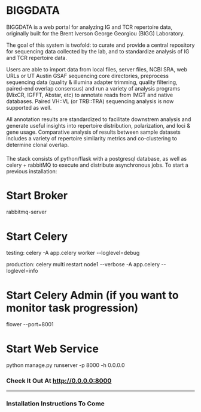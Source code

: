 # BIGGDATA 

BIGGDATA is a web portal for analyzing IG and TCR repertoire data, originally built for the Brent Iverson George Georgiou (BIGG) Laboratory. 

The goal of this system is twofold: to curate and provide a central repository for sequencing data collected by the lab, and to standardize analysis of IG and TCR repertoire data. 

Users are able to import data from local files, server files, NCBI SRA, web URLs or UT Austin GSAF sequencing core directories, preprocess sequencing data (quality & illumina adapter trimming, quality filtering, paired-end overlap consensus) and run a variety of analysis programs (MixCR, IGFFT, Abstar, etc) to annotate reads from IMGT and native databases. Paired VH::VL (or TRB::TRA) sequencing analysis is now supported as well. 

All annotation results are standardized to facilitate downstrem analysis and generate useful insights into repertoire distribution, polarization, and loci & gene usage. Comparative analysis of results between sample datasets includes a variety of repertoire similarity metrics and co-clustering to determine clonal overlap.  

####

The stack consists of python/flask with a postgresql database, as well as celery + rabbitMQ to execute and distribute asynchronous jobs. 
To start a previous installation: 

# Start Broker 
rabbitmq-server

# Start Celery
testing: 
celery -A app.celery worker --loglevel=debug

production: 
celery multi restart node1 --verbose -A app.celery --loglevel=info

# Start Celery Admin (if you want to monitor task progression) 
flower --port=8001

# Start Web Service 
python manage.py runserver -p 8000 -h 0.0.0.0

### Check It Out At http://0.0.0.0:8000


--------


### Installation Instructions To Come
